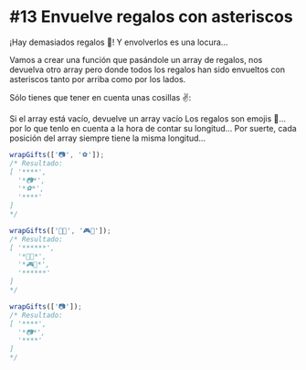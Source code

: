 # \#13 Envuelve regalos con asteriscos

¡Hay demasiados regalos 🎁! Y envolverlos es una locura...

Vamos a crear una función que pasándole un array de regalos, nos devuelva otro array pero donde todos los regalos han sido envueltos con asteriscos tanto por arriba como por los lados.

Sólo tienes que tener en cuenta unas cosillas ✌️:

Si el array está vacío, devuelve un array vacío
Los regalos son emojis 🎁... por lo que tenlo en cuenta a la hora de contar su longitud...
Por suerte, cada posición del array siempre tiene la misma longitud...

```javascript
wrapGifts(['📷', '⚽️']);
/* Resultado:
[ '****',
  '*📷*',
  '*⚽️*',
  '****'
]
*/

wrapGifts(['🏈🎸', '🎮🧸']);
/* Resultado:
[ '******',
  '*🏈🎸*',
  '*🎮🧸*',
  '******'
]
*/

wrapGifts(['📷']);
/* Resultado:
[ '****',
  '*📷*',
  '****'
]
*/
```
